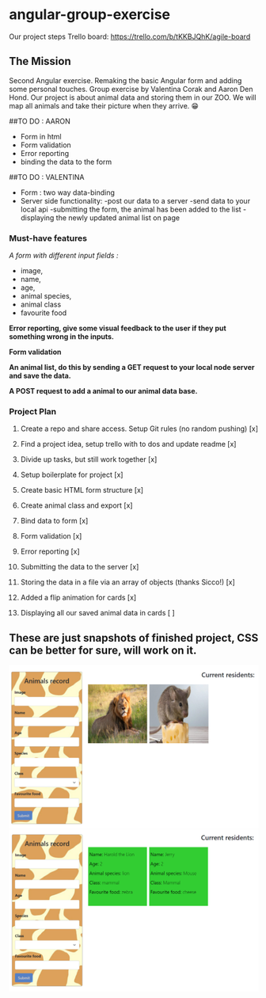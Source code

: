 # angular-group-exercise

Our project steps Trello board: https://trello.com/b/tKKBJQhK/agile-board

## The Mission

Second Angular exercise. Remaking the basic Angular form and adding some personal touches.
Group exercise by Valentina Corak and Aaron Den Hond.
Our project is about animal data and storing them in our ZOO. We will map all animals and take their picture when they arrive. 😁

##TO DO : AARON

- Form in html
- Form validation
- Error reporting
- binding the data to the form

##TO DO : VALENTINA

- Form : two way data-binding
- Server side functionality:
  -post our data to a server
  -send data to your local api
  -submitting the form, the animal has been added to the list
  -displaying the newly updated animal list on page

### Must-have features

_A form with different input fields :_

- image,
- name,
- age,
- animal species,
- animal class
- favourite food

**Error reporting, give some visual feedback to the user if they put something wrong in the inputs.**

**Form validation**

**An animal list, do this by sending a GET request to your local node server and save the data.**

**A POST request to add a animal to our animal data base.**

### Project Plan

1. Create a repo and share access. Setup Git rules (no random pushing) [x]

2. Find a project idea, setup trello with to dos and update readme [x]

3. Divide up tasks, but still work together [x]

4. Setup boilerplate for project [x]

5. Create basic HTML form structure [x]

6. Create animal class and export [x]

7. Bind data to form [x]

8. Form validation [x]

9. Error reporting [x]

10. Submitting the data to the server [x]

11. Storing the data in a file via an array of objects (thanks Sicco!) [x]

12. Added a flip animation for cards [x]

13. Displaying all our saved animal data in cards [ ]

## These are just snapshots of finished project, CSS can be better for sure, will work on it. 

![Finished project](/images/animals.png)
![Finished project](/images/back.png)